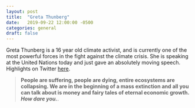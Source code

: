 ```yaml
---
layout: post
title:  "Greta Thunberg"
date:   2019-09-22 12:00:00 -0500
categories: general
draft: false
---
```


Greta Thunberg is a 16 year old climate activist, and is currently one of the most powerful forces in the fight against the climate crisis. She is speaking at the United Nations today and just gave an absolutely moving speech. Highlights on Twitter [here](https://twitter.com/i/events/1176168425762127873). 

> **People are suffering, people are dying, entire ecosystems are collapsing. We are in the beginning of a mass extinction and all you can talk about is money and fairy tales of eternal economic growth. _How dare you._**. 